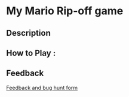 # My Mario Rip-off game

## Description

## How to Play :
[](my_game.exe)
## Feedback
[Feedback and bug hunt form](https://docs.google.com/forms/d/e/1FAIpQLSfpA_Q-ZMYfdleAoTn1cGGwvvBMwSNhgCSpfj_o8AhDnd_pDw/viewform?usp=sf_link)
